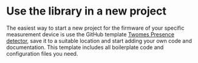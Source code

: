 # Use the library in a new project

The easiest way to start a new project for the firmware of your specific measurement device is use the GitHub template [Twomes Presence detector](https://github.com/energietransitie/twomes-presence_detector), save it to a suitable location and start adding your own code and documentation. This template includes all boilerplate code and configuration files you need.

 

